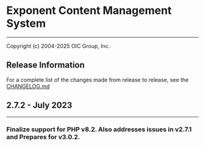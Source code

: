# Exponent Content Management System

----------

Copyright (c) 2004-2025 OIC Group, Inc.

## Release Information

For a complete list of the changes made from release to release, see the [CHANGELOG.md](CHANGELOG.md)

## 2.7.2 - July 2023

----------

### Finalize support for PHP v8.2. Also addresses issues in v2.7.1 and Prepares for v3.0.2.